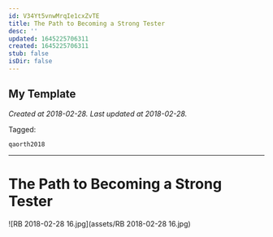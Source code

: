 ```yaml
---
id: V34Yt5vnwMrqIe1cxZvTE
title: The Path to Becoming a Strong Tester
desc: ''
updated: 1645225706311
created: 1645225706311
stub: false
isDir: false
---
```

My Template
---

_Created at 2018-02-28._
_Last updated at 2018-02-28._



Tagged: 
```
qaorth2018
```


---

# The Path to Becoming a Strong Tester


![RB 2018-02-28 16.jpg](assets/RB 2018-02-28 16.jpg)

